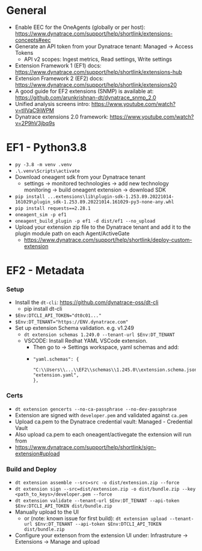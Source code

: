 # General
* Enable EEC for the OneAgents (globally or per host): https://www.dynatrace.com/support/help/shortlink/extensions-concepts#eec
* Generate an API token from your Dynatrace tenant: Managed -> Access Tokens
    * API v2 scopes: Ingest metrics, Read settings, Write settings
* Extension Framework 1 (EF1) docs: https://www.dynatrace.com/support/help/shortlink/extensions-hub
* Extension Framework 2 (EF2) docs: https://www.dynatrace.com/support/help/shortlink/extensions20
* A good guide for EF2 extensions (SNMP) is available at: https://github.com/arunkrishnan-dt/dynatrace_snmp_2.0
* Unified analysis screens intro: https://www.youtube.com/watch?v=tIIVaC9iWPM
* Dynatrace extensions 2.0 framework: https://www.youtube.com/watch?v=2P9hV3jbq9s 

# EF1 - Python3.8
* `py -3.8 -m venv .venv`
* `.\.venv\Scripts\activate`
* Download oneagent sdk from your Dynatrace tenant
    * settings -> monitored technologies -> add new technology monitoring -> build oneagent extension -> download SDK
* `pip install ...extensions\lib\plugin-sdk-1.253.89.20221014-161029\plugin_sdk-1.253.89.20221014.161029-py3-none-any.whl`
* `pip install requests==2.28.1`
* `oneagent_sim -p ef1`
* `oneagent_build_plugin -p ef1 -d dist/ef1 --no_upload`
* Upload your extension zip file to the Dynatrace tenant and add it to the plugin module path on each Agent/ActiveGate
    * https://www.dynatrace.com/support/help/shortlink/deploy-custom-extension

# EF2 - Metadata
### Setup
* Install the `dt-cli`: https://github.com/dynatrace-oss/dt-cli
    * pip install dt-cli
* `$Env:DTCLI_API_TOKEN="dt0c01..."`
* `$Env:DT_TENANT="https://ENV.dynatrace.com"`
* Set up extension Schema validation. e.g. v1.249
    * `dt extension schemas 1.249.0 --tenant-url $Env:DT_TENANT`
    * VSCODE: Install Redhat YAML VSCode extension.
        * Then go to -> Settings workspace, yaml schemas and add:
        *   ```
            "yaml.schemas": {
                "C:\\Users\\...\\EF2\\schemas\\1.245.0\\extension.schema.json": "extension.yaml",
            },
            ```

### Certs
* `dt extension gencerts --no-ca-passphrase --no-dev-passphrase`
* Extension are signed with `developer.pem` and validated against `ca.pem`
* Upload ca.pem to the Dynatrace credential vault: Managed - Credential Vault
*   Also upload ca.pem to each oneagent/activegate the extension will run from
*   https://www.dynatrace.com/support/help/shortlink/sign-extension#upload

### Build and Deploy
* `dt extension assemble --src=src -o dist/extension.zip --force`
* `dt extension sign --src=dist/extension.zip -o dist/bundle.zip --key <path_to_keys>/developer.pem --force`
* `dt extension validate --tenant-url $Env:DT_TENANT --api-token $Env:DTCLI_API_TOKEN dist/bundle.zip`
* Manually upload to the UI
    * or (note: known issue for first build): `dt extension upload --tenant-url $Env:DT_TENANT --api-token $Env:DTCLI_API_TOKEN dist/bundle.zip`
* Configure your extenson from the extension UI under: Infrastruture -> Extensions -> Manage and upload

